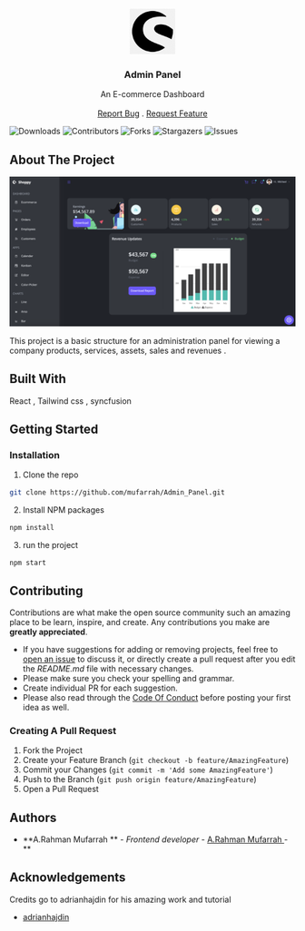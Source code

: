 <br/>
<p align="center">
  <a href="https://github.com/mufarrah/Admin_Panel">
    <img src="src/data/shopware-logos-and-brands-icon.png" alt="Logo" width="80" height="80">
  </a>

  <h3 align="center">Admin Panel </h3>

  <p align="center">
    An E-commerce Dashboard 
    <br/>
    <br/>
    <a href="https://github.com/mufarrah/Admin_Panel/issues">Report Bug</a>
    .
    <a href="https://github.com/mufarrah/Admin_Panel/issues">Request Feature</a>
  </p>
</p>

![Downloads](https://img.shields.io/github/downloads/mufarrah/Admin_Panel/total) ![Contributors](https://img.shields.io/github/contributors/mufarrah/Admin_Panel?color=dark-green) ![Forks](https://img.shields.io/github/forks/mufarrah/Admin_Panel?style=social) ![Stargazers](https://img.shields.io/github/stars/mufarrah/Admin_Panel?style=social) ![Issues](https://img.shields.io/github/issues/mufarrah/Admin_Panel) 

## About The Project

![Screen Shot](src/data/dashboard.png)

This project is a basic structure for an administration panel for viewing a company products, services, assets, sales and revenues .

## Built With

React , Tailwind css , syncfusion

## Getting Started


### Installation



1. Clone the repo

```sh
git clone https://github.com/mufarrah/Admin_Panel.git
```

2. Install NPM packages

```sh
npm install
```

3. run the project

```JS
npm start 
```

## Contributing

Contributions are what make the open source community such an amazing place to be learn, inspire, and create. Any contributions you make are **greatly appreciated**.
* If you have suggestions for adding or removing projects, feel free to [open an issue](https://github.com/mufarrah/Admin_Panel/issues/new) to discuss it, or directly create a pull request after you edit the *README.md* file with necessary changes.
* Please make sure you check your spelling and grammar.
* Create individual PR for each suggestion.
* Please also read through the [Code Of Conduct](https://github.com/mufarrah/Admin_Panel/blob/main/CODE_OF_CONDUCT.md) before posting your first idea as well.

### Creating A Pull Request

1. Fork the Project
2. Create your Feature Branch (`git checkout -b feature/AmazingFeature`)
3. Commit your Changes (`git commit -m 'Add some AmazingFeature'`)
4. Push to the Branch (`git push origin feature/AmazingFeature`)
5. Open a Pull Request

## Authors

* **A.Rahman Mufarrah ** - *Frontend developer* - [A.Rahman Mufarrah ](https://github.com/mufarrah/Admin_Panel) - **

## Acknowledgements

Credits go to adrianhajdin for his amazing work and tutorial  

* [adrianhajdin](https://github.com/adrianhajdin/project_syncfusion_dashboard)

